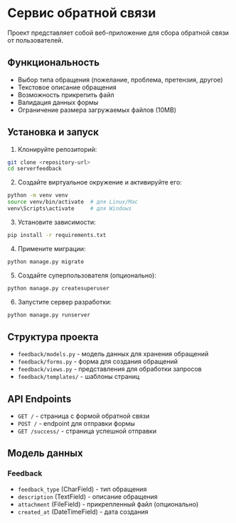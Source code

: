 # Сервис обратной связи

Проект представляет собой веб-приложение для сбора обратной связи от пользователей.

## Функциональность

- Выбор типа обращения (пожелание, проблема, претензия, другое)
- Текстовое описание обращения
- Возможность прикрепить файл
- Валидация данных формы
- Ограничение размера загружаемых файлов (10MB)

## Установка и запуск

1. Клонируйте репозиторий:
```bash
git clone <repository-url>
cd serverfeedback
```

2. Создайте виртуальное окружение и активируйте его:
```bash
python -m venv venv
source venv/bin/activate  # для Linux/Mac
venv\Scripts\activate     # для Windows
```

3. Установите зависимости:
```bash
pip install -r requirements.txt
```

4. Примените миграции:
```bash
python manage.py migrate
```

5. Создайте суперпользователя (опционально):
```bash
python manage.py createsuperuser
```

6. Запустите сервер разработки:
```bash
python manage.py runserver
```

## Структура проекта

- `feedback/models.py` - модель данных для хранения обращений
- `feedback/forms.py` - форма для создания обращений
- `feedback/views.py` - представления для обработки запросов
- `feedback/templates/` - шаблоны страниц

## API Endpoints

- `GET /` - страница с формой обратной связи
- `POST /` - endpoint для отправки формы
- `GET /success/` - страница успешной отправки

## Модель данных

### Feedback
- `feedback_type` (CharField) - тип обращения
- `description` (TextField) - описание обращения
- `attachment` (FileField) - прикрепленный файл (опционально)
- `created_at` (DateTimeField) - дата создания 